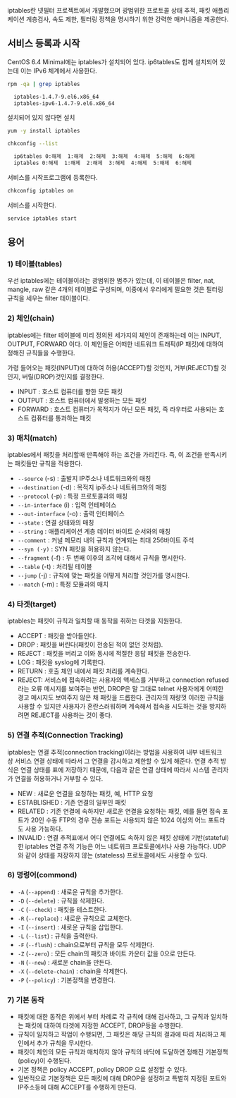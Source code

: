  
iptables란 넷필터 프로젝트에서 개발했으며 광범위한 프로토콜 상태 추적, 패킷 애플리케이션 계층검사, 속도 제한, 필터링 정책을 명시하기 위한 강력한 매커니즘을 제공한다.

## 서비스 등록과 시작

CentOS 6.4 Minimal에는 iptables가 설치되어 있다. ip6tables도 함께 설치되어 있는데 이는 IPv6 체계에서 사용한다.

```bash
rpm -qa | grep iptables

  iptables-1.4.7-9.el6.x86_64
  iptables-ipv6-1.4.7-9.el6.x86_64
```

설치되어 있지 않다면 설치

```bash
yum -y install iptables 
```

```bash
chkconfig --list

  ip6tables 0:해제  1:해제  2:해제  3:해제  4:해제  5:해제  6:해제
  iptables 0:해제  1:해제  2:해제  3:해제  4:해제  5:해제  6:해제
```

서비스를 시작프로그램에 등록한다.

```bash
chkconfig iptables on
```

서비스를 시작한다.

```bash
service iptables start
```

## 용어

### 1) 테이블(tables)

우선 iptables에는 테이블이라는 광범위한 범주가 있는데, 이 테이블은 filter, nat, mangle, raw 같은 4개의 테이블로 구성되며, 이중에서 우리에게 필요한 것은 필터링 규칙을 세우는 filter 테이블이다.

### 2) 체인(chain)

iptables에는 filter 테이블에 미리 정의된 세가지의 체인이 존재하는데 이는 INPUT, OUTPUT, FORWARD 이다. 이 체인들은 어떠한 네트워크 트래픽(IP 패킷)에 대하여 정해진 규칙들을 수행한다.

가령 들어오는 패킷(INPUT)에 대하여 허용(ACCEPT)할 것인지, 거부(REJECT)할 것인지, 버릴(DROP)것인지를 결정한다.

- INPUT : 호스트 컴퓨터를 향한 모든 패킷
- OUTPUT : 호스트 컴퓨터에서 발생하는 모든 패킷
- FORWARD : 호스트 컴퓨터가 목적지가 아닌 모든 패킷, 즉 라우터로 사용되는 호스트 컴퓨터를 통과하는 패킷

### 3) 매치(match)

iptables에서 패킷을 처리할때 만족해야 하는 조건을 가리킨다. 즉, 이 조건을 만족시키는 패킷들만 규칙을 적용한다.

- `--source` (-s) : 출발지 IP주소나 네트워크와의 매칭
- `--destination` (-d) : 목적지 ip주소나 네트워크와의 매칭
- `--protocol` (-p) : 특정 프로토콜과의 매칭
- `--in-interface` (i) : 입력 인테페이스
- `--out-interface` (-o) : 출력 인터페이스
- `--state` : 연결 상태와의 매칭
- `--string` : 애플리케이션 계층 데이터 바이트 순서와의 매칭
- `--comment` : 커널 메모리 내의 규칙과 연계되는 최대 256바이트 주석
- `--syn (-y)` : SYN 패킷을 허용하지 않는다.
- `--fragment` (-f) : 두 번째 이후의 조각에 대해서 규칙을 명시한다.
- `--table` (-t) : 처리될 테이블
- `--jump` (-j) : 규칙에 맞는 패킷을 어떻게 처리할 것인가를 명시한다.
- `--match` (-m) : 특정 모듈과의 매치

### 4) 타겟(target)
iptables는 패킷이 규칙과 일치할 때 동작을 취하는 타겟을 지원한다.

- ACCEPT : 패킷을 받아들인다.
- DROP : 패킷을 버린다(패킷이 전송된 적이 없던 것처럼).
- REJECT : 패킷을 버리고 이와 동시에 적절한 응답 패킷을 전송한다.
- LOG : 패킷을 syslog에 기록한다.
- RETURN : 호출 체인 내에서 패킷 처리를 계속한다.
- REJECT: 서비스에 접속하려는 사용자의 액세스를 거부하고 connection refused라는 오류 메시지를 보여주는 반면, DROP은 말 그대로 telnet 사용자에게 어떠한 경고 메시지도 보여주지 않은 채 패킷을 드롭한다. 
  관리자의 재량껏 이러한 규칙을 사용할 수 있지만 사용자가 혼란스러워하며 계속해서 접속을 시도하는 것을 방지하려면 REJECT를 사용하는 것이 좋다.

### 5) 연결 추적(Connection Tracking)
iptables는 연결 추적(connection tracking)이라는 방법을 사용하여 내부 네트워크 상 서비스 연결 상태에 따라서 그 연결을 감시하고 제한할 수 있게 해준다. 연결 추적 방식은 연결 상태를 표에 저장하기 때문에, 다음과 같은 연결 상태에 따라서 시스템 관리자가 연결을 허용하거나 거부할 수 있다.

- NEW : 새로운 연결을 요청하는 패킷, 예, HTTP 요청
- ESTABLISHED : 기존 연결의 일부인 패킷
- RELATED : 기존 연결에 속하지만 새로운 연결을 요청하는 패킷, 예를 들면 접속 포트가 20인 수동 FTP의 경우 전송 포트는 사용되지 않은 1024 이상의 어느 포트라도 사용 가능하다.
- INVALID : 연결 추적표에서 어디 연결에도 속하지 않은 패킷
    상태에 기반(stateful)한 iptables 연결 추적 기능은 어느 네트워크 프로토콜에서나 사용 가능하다. UDP와 같이 상태를 저장하지 않는 (stateless) 프로토콜에서도 사용할 수 있다.

### 6) 명령어(commond)

- `-A` (`--append`) : 새로운 규칙을 추가한다.
- `-D` (`--delete`) : 규칙을 삭제한다.
- `-C` (`--check`) : 패킷을 테스트한다.
- `-R` (`--replace`) : 새로운 규칙으로 교체한다.
- `-I` (`--insert`) : 새로운 규칙을 삽입한다.
- `-L` (`--list`) : 규칙을 출력한다.
- `-F` (`--flush`) : chain으로부터 규칙을 모두 삭제한다.
- `-Z` (`--zero`) : 모든 chain의 패킷과 바이트 카운터 값을 0으로 만든다.
- `-N` (`--new`) : 새로운 chain을 만든다.
- `-X` (`--delete-chain`) : chain을 삭제한다.
- `-P` (`--policy`) : 기본정책을 변경한다.

### 7) 기본 동작

- 패킷에 대한 동작은 위에서 부터 차례로 각 규칙에 대해 검사하고, 그 규칙과 일치하는 패킷에 대하여 타겟에 지정한 ACCEPT, DROP등을 수행한다.
- 규칙이 일치하고 작업이 수행되면, 그 패킷은 해당 규칙의 결과에 따리 처리하고 체인에서 추가 규칙을 무시한다.
- 패킷이 체인의 모든 규칙과 매치하지 않아 규칙의 바닥에 도달하면 정해진 기본정책(policy)이 수행된다.
- 기본 정책은 policy ACCEPT, policy DROP 으로 설정할 수 있다.
- 일반적으로 기본정책은 모든 패킷에 대해 DROP을 설정하고 특별히 지정된 포트와 IP주소등에 대해 ACCEPT를 수행하게 만든다.

